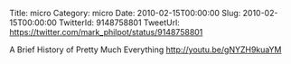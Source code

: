 Title: micro
Category: micro
Date: 2010-02-15T00:00:00
Slug: 2010-02-15T00:00:00
TwitterId: 9148758801
TweetUrl: https://twitter.com/mark_philpot/status/9148758801

A Brief History of Pretty Much Everything http://youtu.be/gNYZH9kuaYM